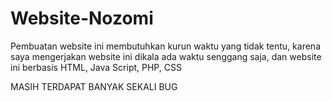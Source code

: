 # Website-Nozomi
Pembuatan website ini membutuhkan kurun waktu yang tidak tentu, karena saya mengerjakan website ini dikala ada waktu senggang saja, dan website ini berbasis HTML, Java Script, PHP, CSS

MASIH TERDAPAT BANYAK SEKALI BUG
